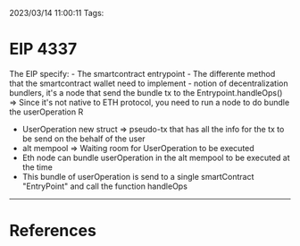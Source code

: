 2023/03/14 11:00:11
Tags:

# EIP 4337

The EIP specify:
    - The smartcontract entrypoint
    - The differente method that the smartcontract wallet need to implement
    - notion of decentralization bundlers, it's a node that send the bundle tx
        to the Entrypoint.handleOps()
        => Since it's not native to ETH protocol, you need to run a node to 
            do bundle the userOperation R


- UserOperation new struct => pseudo-tx that has all the info for the tx to be
    send on the behalf of the user
- alt mempool => Waiting room for UserOperation to be executed
- Eth node can bundle userOperation in the alt mempool to be executed at the 
    time 
- This bundle of userOperation is send to a single smartContract "EntryPoint" and
    call the function handleOps



---
# References

